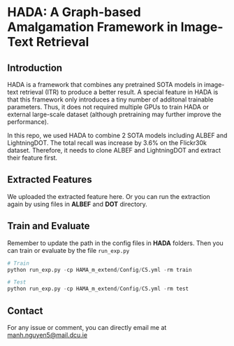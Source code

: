 # HADA: A Graph-based Amalgamation Framework in Image-Text Retrieval

## Introduction
HADA is a framework that combines any pretrained SOTA models in image-text retrieval (ITR) to produce a better result. A special feature in HADA is that this framework only introduces a tiny number of additonal trainable parameters. Thus, it does not required multiple GPUs to train HADA or external large-scale dataset (although pretraining may further improve the performance).

In this repo, we used HADA to combine 2 SOTA models including ALBEF and LightningDOT. The total recall was increase by $3.6\%$ on the Flickr30k dataset. Therefore, it needs to clone ALBEF and LightningDOT and extract their feature first.

## Extracted Features
We uploaded the extracted feature here. Or you can run the extraction again by using files in **ALBEF** and **DOT** directory.

## Train and Evaluate
Remember to update the path in the config files in **HADA** folders. Then you can train or evaluate by the file `run_exp.py`

```python
# Train
python run_exp.py -cp HAMA_m_extend/Config/C5.yml -rm train

# Test
python run_exp.py -cp HAMA_m_extend/Config/C5.yml -rm test
```

## Contact
For any issue or comment, you can directly email me at manh.nguyen5@mail.dcu.ie